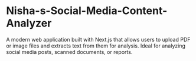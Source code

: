 # Nisha-s-Social-Media-Content-Analyzer
A modern web application built with Next.js that allows users to upload PDF or image files and extracts text from them for analysis. Ideal for analyzing social media posts, scanned documents, or reports.
